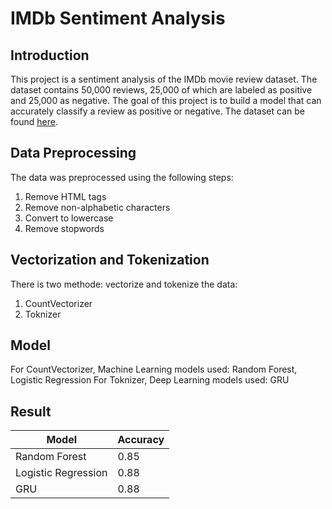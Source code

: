 # IMDb Sentiment Analysis

## Introduction

This project is a sentiment analysis of the IMDb movie review dataset. The dataset contains 50,000 reviews, 25,000 of which are labeled as positive and 25,000 as negative. The goal of this project is to build a model that can accurately classify a review as positive or negative. The dataset can be found [here](https://www.kaggle.com/lakshmi25npathi/imdb-dataset-of-50k-movie-reviews).

## Data Preprocessing

The data was preprocessed using the following steps:

1. Remove HTML tags
2. Remove non-alphabetic characters
3. Convert to lowercase
4. Remove stopwords

## Vectorization and Tokenization

There is two methode: vectorize and tokenize the data:

1. CountVectorizer
2. Toknizer

## Model

For CountVectorizer, Machine Learning models used: Random Forest, Logistic Regression
For Toknizer, Deep Learning models used: GRU

## Result

| Model               | Accuracy |
| ------------------- | -------- |
| Random Forest       | 0.85     |
| Logistic Regression | 0.88     |
| GRU                 | 0.88     |
